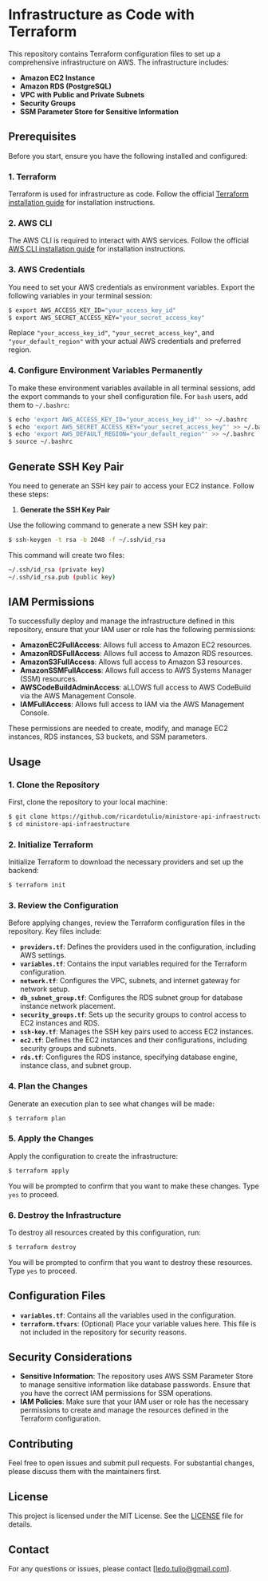# Infrastructure as Code with Terraform

This repository contains Terraform configuration files to set up a comprehensive infrastructure on AWS. The infrastructure includes:

- **Amazon EC2 Instance**
- **Amazon RDS (PostgreSQL)**
- **VPC with Public and Private Subnets**
- **Security Groups**
- **SSM Parameter Store for Sensitive Information**

## Prerequisites

Before you start, ensure you have the following installed and configured:

### 1. **Terraform**

Terraform is used for infrastructure as code. Follow the official [Terraform installation guide](https://learn.hashicorp.com/tutorials/terraform/install-cli) for installation instructions.

### 2. **AWS CLI**

The AWS CLI is required to interact with AWS services. Follow the official [AWS CLI installation guide](https://docs.aws.amazon.com/cli/latest/userguide/install-cliv2.html) for installation instructions.

### 3. **AWS Credentials**

You need to set your AWS credentials as environment variables. Export the following variables in your terminal session:

```sh
$ export AWS_ACCESS_KEY_ID="your_access_key_id"
$ export AWS_SECRET_ACCESS_KEY="your_secret_access_key"
```

Replace `"your_access_key_id"`, `"your_secret_access_key"`, and `"your_default_region"` with your actual AWS credentials and preferred region.

### 4. **Configure Environment Variables Permanently**

To make these environment variables available in all terminal sessions, add the export commands to your shell configuration file. For `bash` users, add them to `~/.bashrc`:

```sh
$ echo 'export AWS_ACCESS_KEY_ID="your_access_key_id"' >> ~/.bashrc
$ echo 'export AWS_SECRET_ACCESS_KEY="your_secret_access_key"' >> ~/.bashrc
$ echo 'export AWS_DEFAULT_REGION="your_default_region"' >> ~/.bashrc
$ source ~/.bashrc
```

## Generate SSH Key Pair

You need to generate an SSH key pair to access your EC2 instance. Follow these steps:

1. **Generate the SSH Key Pair**

Use the following command to generate a new SSH key pair:

```sh
$ ssh-keygen -t rsa -b 2048 -f ~/.ssh/id_rsa
```

This command will create two files:

```sh
~/.ssh/id_rsa (private key)
~/.ssh/id_rsa.pub (public key)
```

## IAM Permissions

To successfully deploy and manage the infrastructure defined in this repository, ensure that your IAM user or role has the following permissions:

- **AmazonEC2FullAccess**: Allows full access to Amazon EC2 resources.
- **AmazonRDSFullAccess**: Allows full access to Amazon RDS resources.
- **AmazonS3FullAccess**: Allows full access to Amazon S3 resources.
- **AmazonSSMFullAccess**: Allows full access to AWS Systems Manager (SSM) resources.
- **AWSCodeBuildAdminAccess**: aLLOWS full access to AWS CodeBuild via the AWS Management Console.
- **IAMFullAccess**: Allows full access to IAM via the AWS Management Console.

These permissions are needed to create, modify, and manage EC2 instances, RDS instances, S3 buckets, and SSM parameters.

## Usage

### 1. **Clone the Repository**

First, clone the repository to your local machine:

```sh
$ git clone https://github.com/ricardotulio/ministore-api-infraestructure
$ cd ministore-api-infraestructure
```

### 2. **Initialize Terraform**

Initialize Terraform to download the necessary providers and set up the backend:

```sh
$ terraform init
```

### 3. **Review the Configuration**

Before applying changes, review the Terraform configuration files in the repository. Key files include:

- **`providers.tf`**: Defines the providers used in the configuration, including AWS settings.
- **`variables.tf`**: Contains the input variables required for the Terraform configuration.
- **`network.tf`**: Configures the VPC, subnets, and internet gateway for network setup.
- **`db_subnet_group.tf`**: Configures the RDS subnet group for database instance network placement.
- **`security_groups.tf`**: Sets up the security groups to control access to EC2 instances and RDS.
- **`ssh-key.tf`**: Manages the SSH key pairs used to access EC2 instances.
- **`ec2.tf`**: Defines the EC2 instances and their configurations, including security groups and subnets.
- **`rds.tf`**: Configures the RDS instance, specifying database engine, instance class, and subnet group.

### 4. **Plan the Changes**

Generate an execution plan to see what changes will be made:

```sh
$ terraform plan
```

### 5. **Apply the Changes**

Apply the configuration to create the infrastructure:

```sh
$ terraform apply
```

You will be prompted to confirm that you want to make these changes. Type `yes` to proceed.

### 6. **Destroy the Infrastructure**

To destroy all resources created by this configuration, run:

```sh
$ terraform destroy
```

You will be prompted to confirm that you want to destroy these resources. Type `yes` to proceed.

## Configuration Files

- **`variables.tf`**: Contains all the variables used in the configuration.
- **`terraform.tfvars`**: (Optional) Place your variable values here. This file is not included in the repository for security reasons.

## Security Considerations

- **Sensitive Information**: The repository uses AWS SSM Parameter Store to manage sensitive information like database passwords. Ensure that you have the correct IAM permissions for SSM operations.
- **IAM Policies**: Make sure that your IAM user or role has the necessary permissions to create and manage the resources defined in the Terraform configuration.

## Contributing

Feel free to open issues and submit pull requests. For substantial changes, please discuss them with the maintainers first.

## License

This project is licensed under the MIT License. See the [LICENSE](LICENSE) file for details.

## Contact

For any questions or issues, please contact [ledo.tulio@gmail.com].